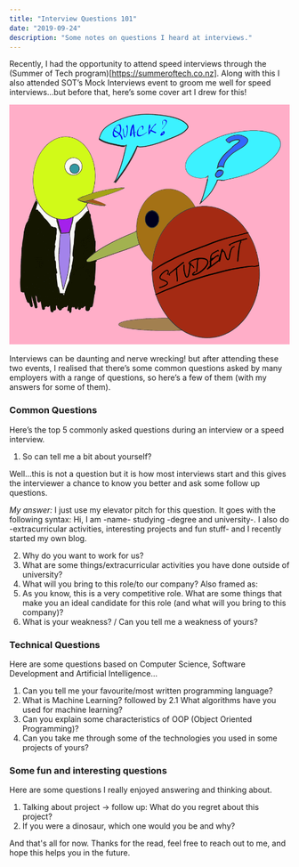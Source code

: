 ```yaml
---
title: "Interview Questions 101"
date: "2019-09-24"
description: "Some notes on questions I heard at interviews."
---
```


Recently, I had the opportunity to attend speed interviews through the (Summer of Tech program)[https://summeroftech.co.nz]. Along with this I also attended SOT’s Mock Interviews event to groom me well for speed interviews…but before that, here’s some cover art I drew for this!

![interviews-101](./interviews101.png)

Interviews can be daunting and nerve wrecking! but after attending these two events, I realised that there’s some common questions asked by many employers with a range of questions, so here’s a few of them (with my answers for some of them).

### Common Questions
Here’s the top 5 commonly asked questions during an interview or a speed interview.

1. So can tell me a bit about yourself?

Well…this is not a question but it is how most interviews start and this gives the interviewer a chance to know you better and ask some follow up questions.

*My answer:* I just use my elevator pitch for this question. It goes with the following syntax: Hi, I am -name- studying -degree and university-. I also do -extracurricular activities, interesting projects and fun stuff- and I recently started my own blog.

2. Why do you want to work for us?
3. What are some things/extracurricular activities you have done outside of university?
4. What will you bring to this role/to our company? Also framed as:
5. As you know, this is a very competitive role. What are some things that make you an ideal candidate for this role (and what will you bring to this company)?
6. What is your weakness? / Can you tell me a weakness of yours?

### Technical Questions
Here are some questions based on Computer Science, Software Development and Artificial Intelligence…

1. Can you tell me your favourite/most written programming language?
2. What is Machine Learning? followed by 2.1 What algorithms have you used for machine learning?
3. Can you explain some characteristics of OOP (Object Oriented Programming)?
4. Can you take me through some of the technologies you used in some projects of yours?

### Some fun and interesting questions
Here are some questions I really enjoyed answering and thinking about.

1. Talking about project -> follow up: What do you regret about this project?
2. If you were a dinosaur, which one would you be and why?

And that's all for now. Thanks for the read, feel free to reach out to me, and hope this helps you in the future.
